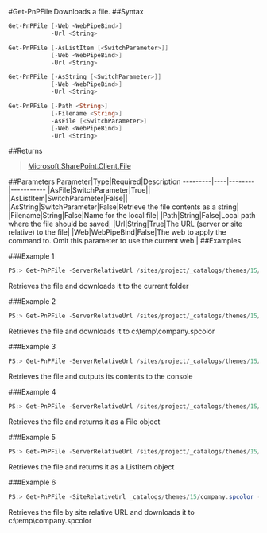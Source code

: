 #Get-PnPFile
Downloads a file.
##Syntax
```powershell
Get-PnPFile [-Web <WebPipeBind>]
            -Url <String>
```


```powershell
Get-PnPFile [-AsListItem [<SwitchParameter>]]
            [-Web <WebPipeBind>]
            -Url <String>
```


```powershell
Get-PnPFile [-AsString [<SwitchParameter>]]
            [-Web <WebPipeBind>]
            -Url <String>
```


```powershell
Get-PnPFile [-Path <String>]
            [-Filename <String>]
            -AsFile [<SwitchParameter>]
            [-Web <WebPipeBind>]
            -Url <String>
```


##Returns
>[Microsoft.SharePoint.Client.File](https://msdn.microsoft.com/en-us/library/microsoft.sharepoint.client.file.aspx)

##Parameters
Parameter|Type|Required|Description
---------|----|--------|-----------
|AsFile|SwitchParameter|True||
|AsListItem|SwitchParameter|False||
|AsString|SwitchParameter|False|Retrieve the file contents as a string|
|Filename|String|False|Name for the local file|
|Path|String|False|Local path where the file should be saved|
|Url|String|True|The URL (server or site relative) to the file|
|Web|WebPipeBind|False|The web to apply the command to. Omit this parameter to use the current web.|
##Examples

###Example 1
```powershell
PS:> Get-PnPFile -ServerRelativeUrl /sites/project/_catalogs/themes/15/company.spcolor
```
Retrieves the file and downloads it to the current folder

###Example 2
```powershell
PS:> Get-PnPFile -ServerRelativeUrl /sites/project/_catalogs/themes/15/company.spcolor -Path c:\temp -FileName company.spcolor
```
Retrieves the file and downloads it to c:\temp\company.spcolor

###Example 3
```powershell
PS:> Get-PnPFile -ServerRelativeUrl /sites/project/_catalogs/themes/15/company.spcolor -AsString
```
Retrieves the file and outputs its contents to the console

###Example 4
```powershell
PS:> Get-PnPFile -ServerRelativeUrl /sites/project/_catalogs/themes/15/company.spcolor -AsFile
```
Retrieves the file and returns it as a File object

###Example 5
```powershell
PS:> Get-PnPFile -ServerRelativeUrl /sites/project/_catalogs/themes/15/company.spcolor -AsListItem
```
Retrieves the file and returns it as a ListItem object

###Example 6
```powershell
PS:> Get-PnPFile -SiteRelativeUrl _catalogs/themes/15/company.spcolor -Path c:\temp -FileName company.spcolor
```
Retrieves the file by site relative URL and downloads it to c:\temp\company.spcolor
